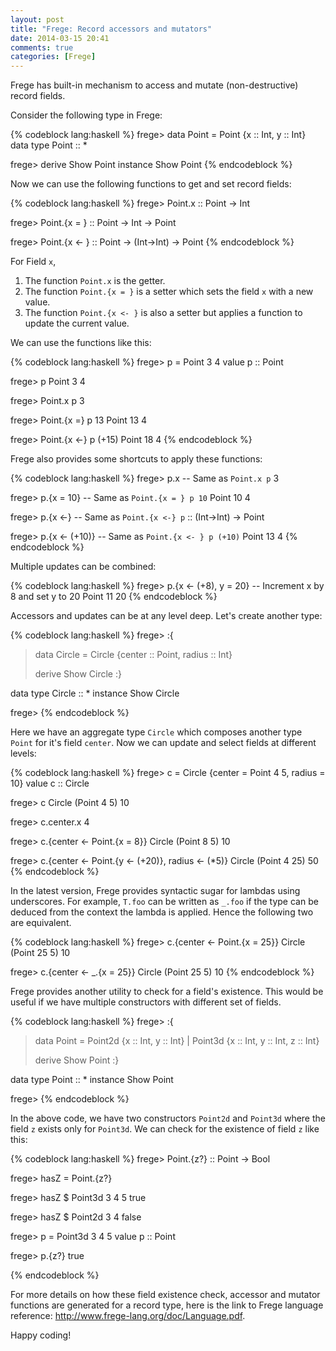 ```yaml
---
layout: post
title: "Frege: Record accessors and mutators"
date: 2014-03-15 20:41
comments: true
categories: [Frege]
---
```

Frege has built-in mechanism to access and mutate (non-destructive) record fields.

Consider the following type in Frege:

{% codeblock lang:haskell %}
frege> data Point = Point {x :: Int, y :: Int}
data type Point :: *

frege> derive Show Point
instance Show  Point
{% endcodeblock %}

Now we can use the following functions to get and set record fields:

{% codeblock lang:haskell %}
frege> Point.x
:: Point -> Int

frege> Point.{x = }
:: Point -> Int -> Point

frege> Point.{x <- }
:: Point -> (Int->Int) -> Point
{% endcodeblock %}

For Field `x`,

1. The function `Point.x` is the getter.
2. The function `Point.{x = }` is a setter which sets the field `x` with a new value.
3. The function `Point.{x <- }` is also a setter but applies a function to update the current value.

We can use the functions like this:

{% codeblock lang:haskell %}
frege> p = Point 3 4
value p :: Point

frege> p
Point 3 4

frege> Point.x p
3

frege> Point.{x =} p 13
Point 13 4

frege> Point.{x <-} p (+15)
Point 18 4
{% endcodeblock %}

Frege also provides some shortcuts to apply these functions:

{% codeblock lang:haskell %}
frege> p.x -- Same as `Point.x p`
3

frege> p.{x = 10} -- Same as `Point.{x = } p 10`
Point 10 4

frege> p.{x <-} -- Same as `Point.{x <-} p`
:: (Int->Int) -> Point

frege> p.{x <- (+10)} -- Same as `Point.{x <- } p (+10)`
Point 13 4
{% endcodeblock %}

Multiple updates can be combined:

{% codeblock lang:haskell %}
frege> p.{x <- (+8), y = 20} -- Increment x by 8 and set y to 20
Point 11 20
{% endcodeblock %}

Accessors and updates can be at any level deep.
Let's create another type:

{% codeblock lang:haskell %}
frege> :{
> data Circle = Circle {center :: Point, radius :: Int}
>
> derive Show Circle
> :}

data type Circle :: *
instance Show  Circle

frege>
{% endcodeblock %}

Here we have an aggregate type `Circle` which composes another type `Point` for it's field `center`.
Now we can update and select fields at different levels:

{% codeblock lang:haskell %}
frege> c = Circle {center = Point 4 5, radius = 10}
value c :: Circle

frege> c
Circle (Point 4 5) 10

frege> c.center.x
4

frege> c.{center <- Point.{x = 8}}
Circle (Point 8 5) 10

frege> c.{center <- Point.{y <- (+20)}, radius <- (*5)}
Circle (Point 4 25) 50
{% endcodeblock %}

In the latest version, Frege provides syntactic sugar for lambdas using underscores. For example, `T.foo` can be written
as `_.foo` if the type can be deduced from the context the lambda is applied. Hence the following two are equivalent.

{% codeblock lang:haskell %}
frege> c.{center <- Point.{x = 25}}
Circle (Point 25 5) 10

frege> c.{center <- _.{x = 25}}
Circle (Point 25 5) 10
{% endcodeblock %}

Frege provides another utility to check for a field's existence. This would be useful if we have multiple constructors
with different set of fields.

{% codeblock lang:haskell %}
frege> :{
> data Point = Point2d {x :: Int, y :: Int}
>            | Point3d {x :: Int, y :: Int, z :: Int}
>
> derive Show Point
> :}

data type Point :: *
instance Show  Point

frege>
{% endcodeblock %}

In the above code, we have two constructors `Point2d` and `Point3d` where the field `z` exists only for `Point3d`.
We can check for the existence of field `z` like this:

{% codeblock lang:haskell %}
frege> Point.{z?}
:: Point -> Bool

frege> hasZ = Point.{z?}

frege> hasZ $ Point3d 3 4 5
true

frege> hasZ $ Point2d 3 4
false

frege> p = Point3d 3 4 5
value p :: Point

frege> p.{z?}
true

{% endcodeblock %}

For more details on how these field existence check, accessor and mutator functions are generated for a record type,
here is the link to Frege language reference: http://www.frege-lang.org/doc/Language.pdf.

Happy coding!